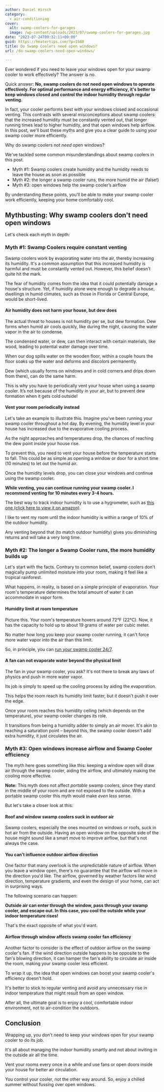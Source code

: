 ```yaml
---
author: Daniel Hirsch
category:
  - air-conditioning
cover:
  alt: swamp-coolers-for-garages
  image: /wp-content/uploads/2023/07/swamp-coolers-for-garages.jpg
date: "2023-07-24T09:32:11+00:00"
guid: https://heatertips.com/?p=1588
title: Do Swamp Coolers need open windows?
url: /do-swamp-coolers-need-open-windows/

---
```

Ever wondered if you need to leave your windows open for your swamp cooler to work effectively? The answer is no.

Quick answer: **No, swamp coolers do not need open windows to operate effectively. For optimal performance and energy efficiency, it's better to keep windows closed and control the indoor humidity through regular venting.**

In fact, your cooler performs best with your windows closed and occasional venting. This contrasts with several misconceptions about swamp coolers: that the increased humidity must be constantly vented out, that longer running times lead to higher humidity, and that open windows help airflow. In this post, we'll bust these myths and give you a clear guide to using your swamp cooler more efficiently.

Why do swamp coolers not _need_ open windows?

We've tackled some common misunderstandings about swamp coolers in this post.

- Myth #1: Swamp coolers create humidity and the humidity needs to leave the house as soon as possible
- Myth #2: the longer a swamp cooler runs, the more humid the air (false!)
- Myth #3: open windows help the swamp cooler’s airflow

By understanding these points, you'll be able to make your swamp cooler work efficiently, keeping your home comfortably cool.

## Mythbusting: Why swamp coolers don't need open windows

Let's check each myth in depth:

### Myth \#1: Swamp Coolers require constant venting

Swamp coolers work by evaporating water into the air, thereby increasing its humidity. It's a common assumption that this increased humidity is harmful and must be constantly vented out. However, this belief doesn't quite hit the mark.

The fear of humidity comes from the idea that it could potentially damage a house's structure. Yet, if humidity alone were enough to degrade a house, dwellings in humid climates, such as those in Florida or Central Europe, would be short-lived.

#### Air humidity does not harm your house, but dew does

The actual threat to houses is not humidity per se, but dew formation. Dew forms when humid air cools quickly, like during the night, causing the water vapor in the air to condense.

The condensed water, or dew, can then interact with certain materials, like wood, leading to potential water damage over time.

When our dog spills water on the wooden floor, within a couple hours the floor soaks up the water and deforms and discolors permanently.

Dew (which usually forms on windows and in cold corners and drips down from there), can do the same harm.

This is why you have to periodically vent your house when using a swamp cooler. It’s not because of the humidity in your air, but to prevent dew formation when it gets cold outside!

#### Vent your room periodically instead

Let's take an example to illustrate this. Imagine you've been running your swamp cooler throughout a hot day. By evening, the humidity level in your house has increased due to the evaporative cooling process.

As the night approaches and temperatures drop, the chances of reaching the dew point inside your house rise.

To prevent this, you need to vent your house before the temperature starts to fall. This could be as simple as opening a window or door for a short time (10 minutes) to let out the humid air.

Once the humidity levels drop, you can close your windows and continue using the swamp cooler.

**While venting, you can continue running your swamp cooler. I recommend venting for 10 minutes every 3-4 hours.**

The best way to track indoor humidity is to use a hygrometer, such as [this one (click here to view it on amazon)](https://www.amazon.com/DOQAUS-Hygrometer-Thermometer-Temperature-Hygrometer-Black/dp/B07ZSF5RC5?crid=1W8Y6Q0A8HJRC&keywords=hygrometer&qid=1690188877&sprefix=hygromete%2Caps%2C177&sr=8-1-spons&sp_csd=d2lkZ2V0TmFtZT1zcF9hdGY&psc=1&linkCode=ll1&tag=heatertips-20&linkId=5087b6d7efa409b0eef5cd52040b808c&language=en_US&ref_=as_li_ss_tl).

I like to vent my room until the indoor humidity is within a range of 10% of the outdoor humidity.

Any venting beyond that (to match outdoor humidity) gives you diminishing returns and will take a very long time.

### Myth \#2: The longer a Swamp Cooler runs, the more humidity builds up

Let's start with the facts. Contrary to common belief, swamp coolers don't magically pump unlimited moisture into your room, making it feel like a tropical rainforest.

What happens, in reality, is based on a simple principle of evaporation. Your room's temperature determines the total amount of water it can accommodate in vapor form.

#### Humidity limit at room temperature

Picture this. Your room's temperature hovers around 72°F (22°C). Now, it has the capacity to hold up to about 19 grams of water per cubic meter.

No matter how long you keep your swamp cooler running, it can't force more water vapor into the air than this limit.

So, in principle, you can [run your swamp cooler 24/7](/can-a-swamp-cooler-run-all-day/).

#### A fan can not evaporate water beyond the physical limit

The fan in your swamp cooler, you ask? It's not there to break any laws of physics and push in more water vapor.

Its job is simply to speed up the cooling process by aiding the evaporation.

This helps the room reach its humidity limit faster, but it doesn't push it over the edge.

Once your room reaches this humidity ceiling (which depends on the temperature), your swamp cooler changes its role.

It transitions from being a humidity adder to simply an air mover. It's akin to reaching a saturation point – beyond this, the swamp cooler doesn't add extra humidity, it just circulates the air.

### Myth \#3: Open windows increase airflow and Swamp Cooler efficiency

The myth here goes something like this: keeping a window open will draw air through the swamp cooler, aiding the airflow, and ultimately making the cooling more effective.

**Note:** This myth does not affect _portable_ swamp coolers, since they stand in the middle of your room and are not exposed to the outside. With a portable swamp cooler this myth would make _even less_ sense.

But let's take a closer look at this:

#### Roof and window swamp coolers suck in outdoor air

Swamp coolers, especially the ones mounted on windows or roofs, suck in hot air from the outside. Having an open window on the opposite side of the house might sound like a smart move to improve airflow, but that's not always the case.

#### You can’t influence outdoor airflow direction

One factor that many overlook is the unpredictable nature of airflow. When you leave a window open, there's no guarantee that the airflow will move in the direction you'd like. The airflow, governed by weather factors like wind direction, temperature gradients, and even the design of your home, can act in surprising ways.

The following scenario can happen:

**Outside air can enter through the window, pass through your swamp cooler, and escape out. In this case, you cool the outside while your indoor temperature rises!**

That's the exact opposite of what you'd want.

#### Airflow through window affects swamp cooler fan efficiency

Another factor to consider is the effect of outdoor airflow on the swamp cooler's fan. If the wind direction outside happens to be opposite to the fan's blowing direction, it can hamper the fan's ability to circulate air inside the room, making your swamp cooler less efficient.

To wrap it up, the idea that open windows can boost your swamp cooler's efficiency doesn't hold.

It's better to stick to regular venting and avoid any unnecessary rise in indoor temperature that might result from an open window.

After all, the ultimate goal is to enjoy a cool, comfortable indoor environment, not to air-condition the outdoors.

## Conclusion

Wrapping up, you don't need to keep your windows open for your swamp cooler to do its job.

It's all about managing the indoor humidity smartly and not about inviting in the outside air all the time.

Vent your rooms every once in a while and use fans or open doors inside your house for better air circulation.

You control your cooler, not the other way around. So, enjoy a chilled summer without fussing over open windows.
